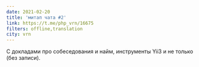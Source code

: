 ```yaml
---
date: 2021-02-20
title: 'митап чата #2'
link: https://t.me/php_vrn/16675
filters: offline,translation
city: vrn
---
```


С докладами про собеседования и найм, инструменты Yii3 и не только (без записи).
